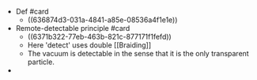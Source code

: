 - Def #card
	- ((636874d3-031a-4841-a85e-08536a4f1e1e))
- Remote-detectable principle #card
	- ((6371b322-77eb-463b-821c-877171f1fefd))
	- Here 'detect' uses double [[Braiding]]
	- The vacuum is detectable in the sense that it is the only transparent particle.
-
